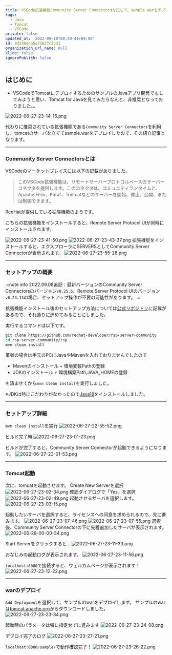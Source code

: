 ```yaml
---
title: VSCode拡張機能Community Server Connectorsを試して、sample.warをデプロイしてみた
tags:
  - Java
  - Tomcat
  - VSCode
private: false
updated_at: '2022-09-10T00:40:41+09:00'
id: 8d340eea5a71627c3c31
organization_url_name: null
slide: false
ignorePublish: false
---
```

## はじめに

- VSCodeでTomcatにデプロイするためのサンプルのJavaアプリ開発でもしてみようと思い、Tomcat for Javaを見てみたらなんと、非推奨となっておりました。。

![2022-06-27-23-14-16.png](https://qiita-image-store.s3.ap-northeast-1.amazonaws.com/0/411902/80ca559f-af34-f6cf-11a0-65b2841cd889.png)


代わりに推奨されている拡張機能である`Community Server Connectors`を利用し、tomcatのサーバを立ててsample.warをデプロイしたので、その紹介記事となります。

---

### Community Server Connectorsとは

[VSCodeのマーケットプレイス](https://marketplace.visualstudio.com/items?itemName=redhat.vscode-community-server-connector&ssr=false#overview)には以下の記載がありました。

>このVSCode拡張機能は、リモートサーバープロトコルベースのサーバーコネクタを提供します。このコネクタは、コミュニティランタイムと、Apache Felix、Karaf、Tomcatなどのサーバーを開始、停止、公開、または制御できます。


RedHatが提供している拡張機能のようです。

こちらの拡張機能をインストールすると、Remote Server Protocol UIが同時にインストールされます。

![2022-06-27-23-41-50.png](https://qiita-image-store.s3.ap-northeast-1.amazonaws.com/0/411902/79c79ee1-5a01-3dba-67fa-0387b49a592d.png)
![2022-06-27-23-43-37.png](https://qiita-image-store.s3.ap-northeast-1.amazonaws.com/0/411902/1289607a-10d5-f642-c78b-e49417d26e30.png)
拡張機能をインストールすると、エクスプローラにSERVERSとしてCommunity Server Connectorが表示されます。
![2022-06-27-23-55-28.png](https://qiita-image-store.s3.ap-northeast-1.amazonaws.com/0/411902/f13f33a3-78f8-54b5-fb77-a41c062ec945.png)

---

### セットアップの概要

:::note info
2022.09.08追記：最新バージョンのCommunity Server Connectorsのバージョン`v0.25.6`、Remote Server Protocol UIのバージョン`v0.23.13`の場合、セットアップ操作が不要の可能性があります。
:::

拡張機能インストール後のセットアップ方法については[公式リポジトリ](https://github.com/redhat-developer/rsp-server-community)に記載があるので、それ通りに進めてみることにしました。

実行するコマンドは以下です。

```.bash
git clone https://github.com/redhat-developer/rsp-server-community
cd rsp-server-community/rsp
mvn clean install
```

筆者の場合は手元のPCにJavaやMavenを入れておりませんでしたので

- Mavenのインストール + 環境変数Pathの登録
- JDKのインストール + 環境構築Path,JAVA_HOMEの登録

を済ませてから`mvn clean install`を実行しました。

※JDKは特にこだわりがなかったので[Java18](https://www.oracle.com/java/technologies/downloads/#java18)をインストールしました。

---

### セットアップ詳細

`mvn clean install`を実行
![2022-06-27-22-55-52.png](https://qiita-image-store.s3.ap-northeast-1.amazonaws.com/0/411902/5ad402e1-8ba7-34c1-5b32-adbe2f5d9dd9.png)

ビルド完了時
![2022-06-27-23-01-23.png](https://qiita-image-store.s3.ap-northeast-1.amazonaws.com/0/411902/7aa50a03-015e-9bd0-78bb-913a167f85e0.png)


ビルドが完了すると、Community Server Connectorが起動できるようになります。
![2022-06-27-23-01-53.png](https://qiita-image-store.s3.ap-northeast-1.amazonaws.com/0/411902/4f9464b5-d2b8-4cec-3d2a-8b8622de05b1.png)


---

### Tomcat起動

次に、tomcatを起動させます。
Create New Serverを選択
![2022-06-27-23-02-34.png](https://qiita-image-store.s3.ap-northeast-1.amazonaws.com/0/411902/a669b631-1bce-c161-e53b-519222b3de0e.png)
確認ダイアログで「Yes」を選択
![2022-06-27-23-02-49.png](https://qiita-image-store.s3.ap-northeast-1.amazonaws.com/0/411902/e4914081-952d-469c-b3e8-2132789d941b.png)
起動させるサーバを選択します。
![2022-06-27-23-03-15.png](https://qiita-image-store.s3.ap-northeast-1.amazonaws.com/0/411902/fcf144a1-7316-2e21-e12b-efc3b0bb46b0.png)

起動したいサーバを選択すると、ライセンスへの同意を求められるので、先に進みます。
![2022-06-27-23-07-46.png](https://qiita-image-store.s3.ap-northeast-1.amazonaws.com/0/411902/b68499af-7a0e-64e6-4da0-be0428b825b0.png)
![2022-06-27-23-07-55.png](https://qiita-image-store.s3.ap-northeast-1.amazonaws.com/0/411902/c1bb3223-2071-c0a8-6a91-a9028462cc35.png)
選択後、Community Server Connectorの下に先程追加したサーバが表示されます。
![2022-06-28-00-00-34.png](https://qiita-image-store.s3.ap-northeast-1.amazonaws.com/0/411902/43397ed5-9703-4860-82e7-b30c8ebb37a1.png)

Start Serverをクリックすると...
![2022-06-27-23-11-33.png](https://qiita-image-store.s3.ap-northeast-1.amazonaws.com/0/411902/acb6aa5f-526e-cb86-1f4a-62859f8a87ce.png)

おなじみの起動ログが表示されます。
![2022-06-27-23-11-56.png](https://qiita-image-store.s3.ap-northeast-1.amazonaws.com/0/411902/7cfd2faa-e793-84dd-f7a6-92ac05e471d6.png)

`localhost:8080`で接続すると、ウェルカムページが表示されます！
![2022-06-27-23-12-22.png](https://qiita-image-store.s3.ap-northeast-1.amazonaws.com/0/411902/c61c59cd-c9a2-e76c-ca0b-862c86e52fc1.png)

---

### warのデプロイ

`Add Deployment`を選択して、サンプルのwarをデプロイします。
サンプルのwarは[tomcat.apache.org](https://tomcat.apache.org/tomcat-9.0-doc/appdev/sample/)からダウンロードしました。
![2022-06-27-23-23-34.png](https://qiita-image-store.s3.ap-northeast-1.amazonaws.com/0/411902/c381f7ce-d7f9-9536-36f5-7b3b0e06e8a1.png)

起動時のパラメータは特に指定せずに進みます
![2022-06-27-23-24-08.png](https://qiita-image-store.s3.ap-northeast-1.amazonaws.com/0/411902/548cd771-f51c-69b7-bb50-8b3a9e6484dd.png)

デプロイ完了のログ
![2022-06-27-23-27-21.png](https://qiita-image-store.s3.ap-northeast-1.amazonaws.com/0/411902/ec7d17ff-9f6e-8b79-7ce2-9d384409eaf7.png)

`localhost:8080/sample/`で動作確認完了！
![2022-06-27-23-26-22.png](https://qiita-image-store.s3.ap-northeast-1.amazonaws.com/0/411902/40f62a50-8fa4-af9b-9329-39ea2b08d33d.png)



